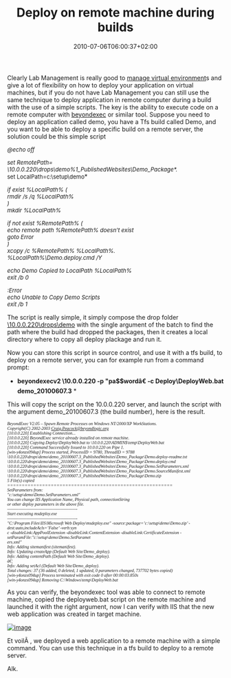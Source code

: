 ﻿---
title: "Deploy on remote machine during builds"
description: ""
date: 2010-07-06T06:00:37+02:00
draft: false
tags: [ASPNET]
categories: [ASPNET,Tools and library]
---
Clearly Lab Management is really good to [manage virtual environment](http://www.codewrecks.com/blog/index.php/2010/06/29/deploy-a-solution-and-a-database-in-a-lab-management-virtual-environment/)s and give a lot of flexibility on how to deploy your application on virtual machines, but if you do not have Lab Management you can still use the same technique to deploy application in remote computer during a build with the use of a simple scripts. The key is the ability to execute code on a remote computer with [beyondexec](http://www.beyondlogic.org/solutions/remoteprocess/BeyondExec.htm) or similar tool. Suppose you need to deploy an application called demo, you have a Tfs build called Demo, and you want to be able to deploy a specific build on a remote server, the solution could be this simple script

*<font size="2">@echo off</font>*

*<font size="2">set RemotePath= \\10.0.0.220\drops\demo\%1\_PublishedWebsites\Demo_Package\*.*       <br>set LocalPath=c:\setup\demo</font>*

*<font size="2">if exist %LocalPath% (       <br>rmdir /s /q %LocalPath%        <br>)        <br>mkdir %LocalPath%</font>*

*<font size="2">if not exist %RemotePath% (       <br>echo remote path %RemotePath% doesn&#8217;t exist        <br>goto Error        <br>)</font>*  
*<font size="2">xcopy /c %RemotePath% %LocalPath%\.       <br>%LocalPath%\Demo.deploy.cmd /Y</font>*

*<font size="2">echo Demo Copied to LocalPath %LocalPath%       <br>exit /b 0</font>*

*<font size="2">:Error       <br>echo Unable to Copy Demo Scripts        <br>exit /b 1</font>*

The script is really simple, it simply compose the drop folder [\\10.0.0.220\drops\demo](file://\\10.0.0.220\drops\demo) with the single argument of the batch to find the path where the build had dropped the packages, then it creates a local directory where to copy all deploy plackage and run it.

Now you can store this script in source control, and use it with a tfs build, to deploy on a remote server, you can for example run from a command prompt:

* **beyondexecv2 \\10.0.0.220 -p "pa$$wordâ€ -c Deploy\DeployWeb.bat demo\_20100607.3** *

This will copy the script on the 10.0.0.220 server, and launch the script with the argument demo\_20100607.3 (the build number), here is the result.

*<font size="1" face="Consolas">BeyondExec V2.05 &#8211; Spawn Remote Processes on Windows NT/2000/XP WorkStations.       <br>Copyright(C) 2002-2003 Craig.Peacock@beyondlogic.org        <br>[10.0.0.220] Establishing Connection...        <br>[10.0.0.220] BeyondExec service already installed on remote machine.        <br>[10.0.0.220] Copying Deploy\DeployWeb.bat to \\10.0.0.220\ADMIN$\temp\DeployWeb.bat        <br>[10.0.0.220] Command Successfully Issued to 10.0.0.220 on Pipe 1.        <br>[win-y4onzs094up] Process started, ProcessID = 9780, ThreadID = 9788        <br>\\10.0.0.220\drops\demo\demo_20100607.3\_PublishedWebsites\Demo_Package\Demo.deploy-readme.txt        <br>\\10.0.0.220\drops\demo\demo_20100607.3\_PublishedWebsites\Demo_Package\Demo.deploy.cmd        <br>\\10.0.0.220\drops\demo\demo_20100607.3\_PublishedWebsites\Demo_Package\Demo.SetParameters.xml        <br>\\10.0.0.220\drops\demo\demo_20100607.3\_PublishedWebsites\Demo_Package\Demo.SourceManifest.xml        <br>\\10.0.0.220\drops\demo\demo_20100607.3\_PublishedWebsites\Demo_Package\Demo.zip        <br>5 File(s) copied        <br>=========================================================        <br>SetParameters from:        <br>&quot;c:\setup\demo\Demo.SetParameters.xml&quot;        <br>You can change IIS Application Name, Physical path, connectionString        <br>or other deploy parameters in the above file.        <br>&#8212;&#8212;&#8212;&#8212;&#8212;&#8212;&#8212;&#8212;&#8212;&#8212;&#8212;&#8212;&#8212;&#8212;&#8212;&#8212;&#8212;&#8212;-        <br> Start executing msdeploy.exe        <br>&#8212;&#8212;&#8212;&#8212;&#8212;&#8212;&#8212;&#8212;&#8212;&#8212;&#8212;&#8212;&#8212;&#8212;&#8212;&#8212;&#8212;&#8212;-        <br> &quot;C:\Program Files\IIS\Microsoft Web Deploy\\msdeploy.exe&quot; -source:package=&#8217;c:\setup\demo\Demo.zip&#8217; -dest:auto,includeAcls=&#8217;False&#8217; -verb:syn        <br>c -disableLink:AppPoolExtension -disableLink:ContentExtension -disableLink:CertificateExtension -setParamFile:&quot;c:\setup\demo\Demo.SetParamet        <br>ers.xml&quot;        <br>Info: Adding sitemanifest (sitemanifest).        <br>Info: Updating createApp (Default Web Site/Demo_deploy).        <br>Info: Adding contentPath (Default Web Site/Demo_deploy).        <br>â€¦        <br>Info: Adding setAcl (Default Web Site/Demo_deploy).        <br>Total changes: 37 (36 added, 0 deleted, 1 updated, 0 parameters changed, 737702 bytes copied)        <br>[win-y4onzs094up] Process terminated with exit code 0 after 00:00:03.850s        <br>[win-y4onzs094up] Removing C:\Windows\temp\DeployWeb.bat</font>*

As you can verify, the beyondexec tool was able to connect to remote machine, copied the deployweb.bat script on the remote machine and launched it with the right argument, now I can verify with IIS that the new web application was created in target machine.

[![image](https://www.codewrecks.com/blog/wp-content/uploads/2010/07/image_thumb9.png "image")](https://www.codewrecks.com/blog/wp-content/uploads/2010/07/image9.png)

Et voilÃ , we deployed a web application to a remote machine with a simple command. You can use this technique in a tfs build to deploy to a remote server.

Alk.
